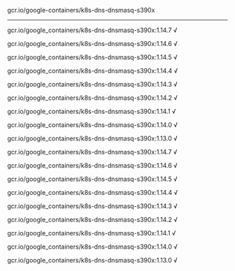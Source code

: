 gcr.io/google-containers/k8s-dns-dnsmasq-s390x 

----
gcr.io/google_containers/k8s-dns-dnsmasq-s390x:1.14.7 √

gcr.io/google_containers/k8s-dns-dnsmasq-s390x:1.14.6 √

gcr.io/google_containers/k8s-dns-dnsmasq-s390x:1.14.5 √

gcr.io/google_containers/k8s-dns-dnsmasq-s390x:1.14.4 √

gcr.io/google_containers/k8s-dns-dnsmasq-s390x:1.14.3 √

gcr.io/google_containers/k8s-dns-dnsmasq-s390x:1.14.2 √

gcr.io/google_containers/k8s-dns-dnsmasq-s390x:1.14.1 √

gcr.io/google_containers/k8s-dns-dnsmasq-s390x:1.14.0 √

gcr.io/google_containers/k8s-dns-dnsmasq-s390x:1.13.0 √

gcr.io/google_containers/k8s-dns-dnsmasq-s390x:1.14.7 √

gcr.io/google_containers/k8s-dns-dnsmasq-s390x:1.14.6 √

gcr.io/google_containers/k8s-dns-dnsmasq-s390x:1.14.5 √

gcr.io/google_containers/k8s-dns-dnsmasq-s390x:1.14.4 √

gcr.io/google_containers/k8s-dns-dnsmasq-s390x:1.14.3 √

gcr.io/google_containers/k8s-dns-dnsmasq-s390x:1.14.2 √

gcr.io/google_containers/k8s-dns-dnsmasq-s390x:1.14.1 √

gcr.io/google_containers/k8s-dns-dnsmasq-s390x:1.14.0 √

gcr.io/google_containers/k8s-dns-dnsmasq-s390x:1.13.0 √

